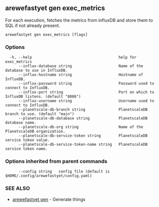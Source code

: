 ## arewefastyet gen exec_metrics

For each execution, fetches the metrics from influxDB and store them to SQL if not already present.

```
arewefastyet gen exec_metrics [flags]
```

### Options

```
  -h, --help                                       help for exec_metrics
      --influx-database string                     Name of the database to use in InfluxDB.
      --influx-hostname string                     Hostname of InfluxDB.
      --influx-password string                     Password used to connect to InfluxDB.
      --influx-port string                         Port on which to InfluxDB listens. (default "8086")
      --influx-username string                     Username used to connect to InfluxDB.
      --planetscale-db-branch string               PlanetscaleDB branch to use. (default "main")
      --planetscale-db-database string             PlanetscaleDB database name.
      --planetscale-db-org string                  Name of the PlanetscaleDB organization.
      --planetscale-db-service-token string        PlanetscaleDB service token value.
      --planetscale-db-service-token-name string   PlanetscaleDB service token name.
```

### Options inherited from parent commands

```
      --config string   config file (default is $HOME/.config/arewefastyet/config.yaml)
```

### SEE ALSO

* [arewefastyet gen](arewefastyet_gen.md)	 - Generate things

